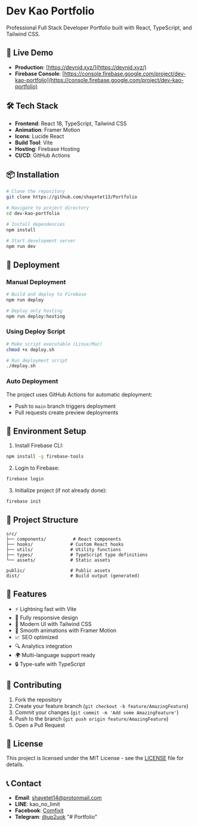 # Dev Kao Portfolio

Professional Full Stack Developer Portfolio built with React, TypeScript, and Tailwind CSS.

## 🚀 Live Demo

- **Production**: [https://devnid.xyz/](https://devnid.xyz/)
- **Firebase Console**: [https://console.firebase.google.com/project/dev-kao-portfolio](https://console.firebase.google.com/project/dev-kao-portfolio)

## 🛠️ Tech Stack

- **Frontend**: React 18, TypeScript, Tailwind CSS
- **Animation**: Framer Motion
- **Icons**: Lucide React
- **Build Tool**: Vite
- **Hosting**: Firebase Hosting
- **CI/CD**: GitHub Actions

## 📦 Installation

```bash
# Clone the repository
git clone https://github.com/shayetet13/Portfolio

# Navigate to project directory
cd dev-kao-portfolio

# Install dependencies
npm install

# Start development server
npm run dev
```

## 🚀 Deployment

### Manual Deployment

```bash
# Build and deploy to Firebase
npm run deploy

# Deploy only hosting
npm run deploy:hosting
```

### Using Deploy Script

```bash
# Make script executable (Linux/Mac)
chmod +x deploy.sh

# Run deployment script
./deploy.sh
```

### Auto Deployment

The project uses GitHub Actions for automatic deployment:

- Push to `main` branch triggers deployment
- Pull requests create preview deployments

## 🔧 Environment Setup

1. Install Firebase CLI:

```bash
npm install -g firebase-tools
```

2. Login to Firebase:

```bash
firebase login
```

3. Initialize project (if not already done):

```bash
firebase init
```

## 📁 Project Structure

```
src/
├── components/          # React components
├── hooks/              # Custom React hooks
├── utils/              # Utility functions
├── types/              # TypeScript type definitions
└── assets/             # Static assets

public/                 # Public assets
dist/                   # Build output (generated)
```

## 🌟 Features

- ⚡ Lightning fast with Vite
- 📱 Fully responsive design
- 🎨 Modern UI with Tailwind CSS
- 🚀 Smooth animations with Framer Motion
- 📈 SEO optimized
- 🔍 Analytics integration
- 🌍 Multi-language support ready
- 🔒 Type-safe with TypeScript

## 🤝 Contributing

1. Fork the repository
2. Create your feature branch (`git checkout -b feature/AmazingFeature`)
3. Commit your changes (`git commit -m 'Add some AmazingFeature'`)
4. Push to the branch (`git push origin feature/AmazingFeature`)
5. Open a Pull Request

## 📄 License

This project is licensed under the MIT License - see the [LICENSE](LICENSE) file for details.

## 📞 Contact

- **Email**: shayetet14@protonmail.com
- **LINE**: kao_no_limit
- **Facebook**: [Comfixit](https://www.facebook.com/Comfixit)
- **Telegram**: [@up2uok](https://t.me/up2uok)
"# Portfolio" 
